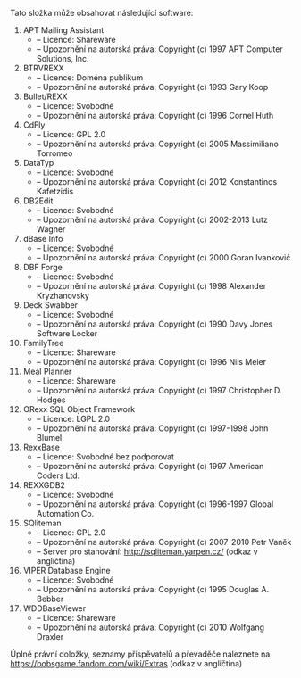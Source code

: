 ﻿Tato složka může obsahovat následující software:

1. APT Mailing Assistant
   - – Licence: Shareware
   - – Upozornění na autorská práva: Copyright (c) 1997 APT Computer Solutions, Inc.
2. BTRVREXX
   - – Licence: Doména publikum
   - – Upozornění na autorská práva: Copyright (c) 1993 Gary Koop
3. Bullet/REXX
   - – Licence: Svobodné
   - – Upozornění na autorská práva: Copyright (c) 1996 Cornel Huth
4. CdFly
   - – Licence: GPL 2.0
   - – Upozornění na autorská práva: Copyright (c) 2005 Massimiliano Torromeo
5. DataTyp
   - – Licence: Svobodné
   - – Upozornění na autorská práva: Copyright (c) 2012 Konstantinos Kafetzidis
6. DB2Edit
   - – Licence: Svobodné
   - – Upozornění na autorská práva: Copyright (c) 2002-2013 Lutz Wagner
7. dBase Info
   - – Licence: Svobodné
   - – Upozornění na autorská práva: Copyright (c) 2000 Goran Ivanković
8. DBF Forge
   - – Licence: Svobodné
   - – Upozornění na autorská práva: Copyright (c) 1998 Alexander Kryzhanovsky
9. Deck Swabber
   - – Licence: Svobodné
   - – Upozornění na autorská práva: Copyright (c) 1990 Davy Jones Software Locker
10. FamilyTree
    - – Licence: Shareware
    - – Upozornění na autorská práva: Copyright (c) 1996 Nils Meier
11. Meal Planner
    - – Licence: Shareware
    - – Upozornění na autorská práva: Copyright (c) 1997 Christopher D. Hodges
12. ORexx SQL Object Framework
    - – Licence: LGPL 2.0
    - – Upozornění na autorská práva: Copyright (c) 1997-1998 John Blumel
13. RexxBase
    - – Licence: Svobodné bez podporovat
    - – Upozornění na autorská práva: Copyright (c) 1997 American Coders Ltd.
14. REXXGDB2
    - – Licence: Svobodné
    - – Upozornění na autorská práva: Copyright (c) 1996-1997 Global Automation Co.
15. SQliteman
    - – Licence: GPL 2.0
    - – Upozornění na autorská práva: Copyright (c) 2007-2010 Petr Vaněk
    - – Server pro stahování: http://sqliteman.yarpen.cz/ (odkaz v angličtina)
16. VIPER Database Engine
    - – Licence: Svobodné
    - – Upozornění na autorská práva: Copyright (c) 1995 Douglas A. Bebber
17. WDDBaseViewer
    - – Licence: Shareware
    - – Upozornění na autorská práva: Copyright (c) 2010 Wolfgang Draxler

Úplné právní doložky, seznamy přispěvatelů a převaděče naleznete na https://bobsgame.fandom.com/wiki/Extras (odkaz v angličtina)
